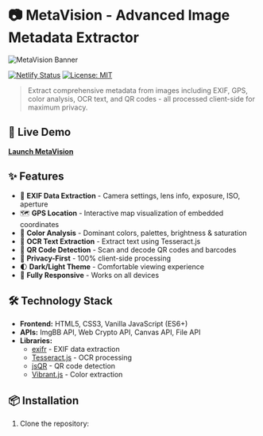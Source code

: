 # 📷 MetaVision - Advanced Image Metadata Extractor

![MetaVision Banner](https://i.postimg.cc/wT2XcBYg/logo.png)

[![Netlify Status](https://api.netlify.com/api/v1/badges/YOUR-BADGE-ID/deploy-status)](https://app.netlify.com/sites/metavision/deploys)
[![License: MIT](https://img.shields.io/badge/License-MIT-blue.svg)](LICENSE)

> Extract comprehensive metadata from images including EXIF, GPS, color analysis, OCR text, and QR codes - all processed client-side for maximum privacy.

## 🚀 Live Demo

**[Launch MetaVision](https://metavision.netlify.app)**

## ✨ Features

- 📸 **EXIF Data Extraction** - Camera settings, lens info, exposure, ISO, aperture
- 🗺️ **GPS Location** - Interactive map visualization of embedded coordinates
- 🎨 **Color Analysis** - Dominant colors, palettes, brightness & saturation
- 📝 **OCR Text Extraction** - Extract text using Tesseract.js
- 📱 **QR Code Detection** - Scan and decode QR codes and barcodes
- 🔐 **Privacy-First** - 100% client-side processing
- 🌓 **Dark/Light Theme** - Comfortable viewing experience
- 📱 **Fully Responsive** - Works on all devices

## 🛠️ Technology Stack

- **Frontend:** HTML5, CSS3, Vanilla JavaScript (ES6+)
- **APIs:** ImgBB API, Web Crypto API, Canvas API, File API
- **Libraries:** 
  - [exifr](https://github.com/MikeKovarik/exifr) - EXIF data extraction
  - [Tesseract.js](https://github.com/naptha/tesseract.js) - OCR processing
  - [jsQR](https://github.com/cozmo/jsqr) - QR code detection
  - [Vibrant.js](https://github.com/Vibrant-Colors/node-vibrant) - Color extraction

## 📦 Installation

1. Clone the repository:
